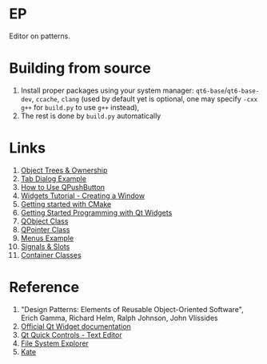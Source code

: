 # EP

Editor on patterns.

# Building from source

1. Install proper packages using your system manager:
`qt6-base`/`qt6-base-dev`, `ccache`, `clang` (used by default yet is
optional, one may specify `-cxx g++` for `build.py` to use `g++` instead),
1. The rest is done by `build.py` automatically

# Links

1. [Object Trees & Ownership](https://doc.qt.io/qt-6/objecttrees.html)
1. [Tab Dialog Example](https://doc.qt.io/qt-6/qtwidgets-dialogs-tabdialog-example.html)
1. [How to Use QPushButton](https://wiki.qt.io/How_to_Use_QPushButton)
1. [Widgets Tutorial - Creating a Window](https://doc.qt.io/qt-6/qtwidgets-tutorials-widgets-toplevel-example.html)
1. [Getting started with CMake](https://doc.qt.io/qt-6/cmake-get-started.html)
1. [Getting Started Programming with Qt Widgets](https://doc.qt.io/qt-6/qtwidgets-tutorials-notepad-example.html)
1. [QObject Class](https://doc.qt.io/qt-6/qobject.html)
1. [QPointer Class](https://doc.qt.io/qt-6/qpointer.html)
1. [Menus Example](https://doc.qt.io/qt-6/qtwidgets-mainwindows-menus-example.html)
1. [Signals & Slots](https://doc.qt.io/qt-6/signalsandslots.html)
1. [Container Classes](https://doc.qt.io/qt-6/containers.html)

# Reference

1. "Design Patterns: Elements of Reusable Object-Oriented Software",
Erich Gamma, Richard Helm, Ralph Johnson, John Vlissides
1. [Official Qt Widget documentation](https://doc.qt.io/qt-6/qtwidgets-index.html)
1. [Qt Quick Controls - Text Editor](https://code.qt.io/cgit/qt/qtdeclarative.git/tree/examples/quickcontrols/texteditor)
1. [File System Explorer](https://code.qt.io/cgit/qt/qtdeclarative.git/tree/examples/quickcontrols/filesystemexplorer)
1. [Kate](https://github.com/KDE/kate)
